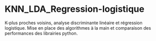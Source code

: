 # KNN_LDA_Regression-logistique

K-plus proches voisins, analyse discriminante linéaire et régression logistique. Mise en place des algorithmes à la main et comparaison des performances des librairies python. 

